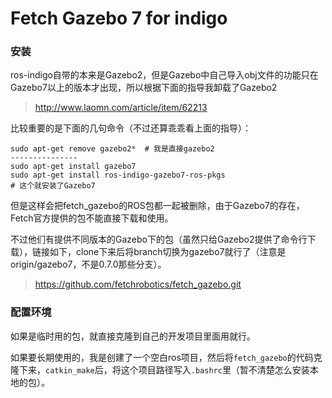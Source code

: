 # Fetch Gazebo 7 for indigo

### 安装
ros-indigo自带的本来是Gazebo2，但是Gazebo中自己导入obj文件的功能只在Gazebo7以上的版本才出现，所以根据下面的指导我卸载了Gazebo2
> http://www.laomn.com/article/item/62213


比较重要的是下面的几句命令（不过还算乖乖看上面的指导）：

 ```
 sudo apt-get remove gazebo2*  # 我是直接gazebo2
 ---------------
 sudo apt-get install gazebo7
 sudo apt-get install ros-indigo-gazebo7-ros-pkgs
# 这个就安装了Gazebo7
 ```
但是这样会把fetch_gazebo的ROS包都一起被删除，由于Gazebo7的存在，Fetch官方提供的包不能直接下载和使用。

不过他们有提供不同版本的Gazebo下的包（虽然只给Gazebo2提供了命令行下载），链接如下，clone下来后将branch切换为gazebo7就行了（注意是origin/gazebo7，不是0.7.0那些分支）。
> https://github.com/fetchrobotics/fetch_gazebo.git

### 配置环境
如果是临时用的包，就直接克隆到自己的开发项目里面用就行。

如果要长期使用的，我是创建了一个空白ros项目，然后将```fetch_gazebo```的代码克隆下来，```catkin_make```后，将这个项目路径写入```.bashrc```里（暂不清楚怎么安装本地的包）。
